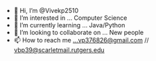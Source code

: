 - 👋 Hi, I’m @Vivekp2510
- 👀 I’m interested in ... Computer Science
- 🌱 I’m currently learning ... Java/Python
- 💞️ I’m looking to collaborate on ... New people
- 📫 How to reach me ...vp376826@gmail.com // vbp39@scarletmail.rutgers.edu

<!---
Vivekp2510/Vivekp2510 is a ✨ special ✨ repository because its `README.md` (this file) appears on your GitHub profile.
You can click the Preview link to take a look at your changes.
--->
